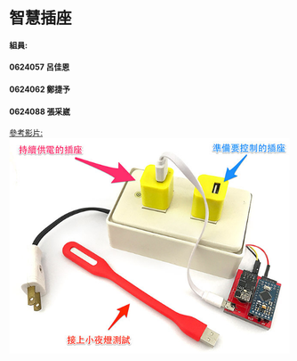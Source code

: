 # 智慧插座
#### 組員:
#### 0624057 呂佳恩
#### 0624062 鄭捷予
#### 0624088 張采崴

[參考影片:![](smart-socket-10.jpg)](https://youtu.be/nFEY_k_2zxQ)
